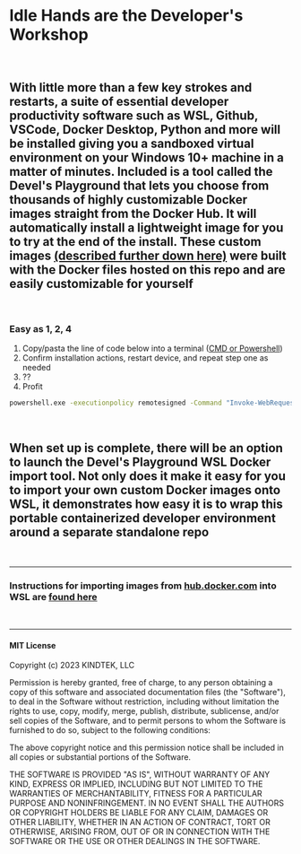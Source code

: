 # Idle Hands are the **Developer's Workshop**

&nbsp;

## With little more than a few key strokes and restarts, a suite of essential developer productivity software such as WSL, Github, VSCode, Docker Desktop, Python and more will be installed giving you a sandboxed virtual environment on your Windows 10+ machine in a matter of minutes. Included is a tool called the Devel's Playground that lets you choose from thousands of highly customizable Docker images straight from the Docker Hub. It will automatically install a lightweight image for you to try at the end of the install. These custom images [(described further down here)](https://github.com/kindtek/devels-workshop#image-versions) were built with the Docker files hosted on this repo and are easily customizable for yourself

&nbsp;

### Easy as 1, 2, 4

1. Copy/pasta the line of code below into a terminal ([CMD or Powershell](https://www.wikihow.com/Open-Terminal-in-Windows))
2. Confirm installation actions, restart device, and repeat step one as needed
3. ??
4. Profit

```bat
powershell.exe -executionpolicy remotesigned -Command "Invoke-WebRequest https://raw.githubusercontent.com/kindtek/powerhell-remote/devels-workshop/download-everything-and-install.ps1 -OutFile install-kindtek-devels-workshop.ps1; powershell.exe -executionpolicy remotesigned -File install-kindtek-devels-workshop.ps1"
```

&nbsp;

## When set up is complete, there will be an option to launch the Devel's Playground WSL Docker import tool. Not only does it make it easy for you to import your own custom Docker images onto WSL, it demonstrates how easy it is to wrap this portable containerized developer environment around a separate standalone repo

<!-- ###### also found in [[copypasta.cmd](scripts/powerhell-remote/copypasta.cmd)] -->

&nbsp;

---

### **Instructions for importing images from [hub.docker.com](https://hub.docker.com/) into WSL are [found here](https://github.com/kindtek/devels-playground)**

&nbsp;

---

#### MIT License

Copyright (c) 2023 KINDTEK, LLC

Permission is hereby granted, free of charge, to any person obtaining a copy
of this software and associated documentation files (the "Software"), to deal
in the Software without restriction, including without limitation the rights
to use, copy, modify, merge, publish, distribute, sublicense, and/or sell
copies of the Software, and to permit persons to whom the Software is
furnished to do so, subject to the following conditions:

The above copyright notice and this permission notice shall be included in all
copies or substantial portions of the Software.

THE SOFTWARE IS PROVIDED "AS IS", WITHOUT WARRANTY OF ANY KIND, EXPRESS OR
IMPLIED, INCLUDING BUT NOT LIMITED TO THE WARRANTIES OF MERCHANTABILITY,
FITNESS FOR A PARTICULAR PURPOSE AND NONINFRINGEMENT. IN NO EVENT SHALL THE
AUTHORS OR COPYRIGHT HOLDERS BE LIABLE FOR ANY CLAIM, DAMAGES OR OTHER
LIABILITY, WHETHER IN AN ACTION OF CONTRACT, TORT OR OTHERWISE, ARISING FROM,
OUT OF OR IN CONNECTION WITH THE SOFTWARE OR THE USE OR OTHER DEALINGS IN THE
SOFTWARE.

&nbsp;
